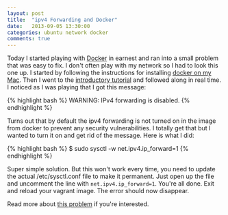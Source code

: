 ```yaml
---
layout: post
title:  "ipv4 Forwarding and Docker"
date:   2013-09-05 13:30:00
categories: ubuntu network docker
comments: true
---
```


Today I started playing with [Docker][docker] in earnest and ran into
a small problem that was easy to fix.  I don't often play with my network
so I had to look this one up.  I started by following the instructions for
installing [docker on my Mac][vagrant].  Then I went to the 
[introductory tutorial][getting_started] and followed along in real time.
I noticed as I was playing that I got this message:

{% highlight bash %}
WARNING: IPv4 forwarding is disabled.
{% endhighlight %}

Turns out that by default the ipv4 forwarding is not turned on in the
image from docker to prevent any security vulnerabilities.  I totally
get that but I wanted to turn it on and get rid of the message.  Here is
what I did:

{% highlight bash %}
$ sudo sysctl -w net.ipv4.ip_forward=1
{% endhighlight %}

Super simple solution.  But this won't work every time, you need to
update the actual /etc/sysctl.conf file to make it permanent.  Just
open up the file and uncomment the line with <code>net.ipv4.ip_forward=1</code>.
You're all done.  Exit and reload your vagrant image.  The error should
now disappear.

Read more about [this problem][ip_forwarding] if you're interested.

[docker]: http://docker.io
[vagrant]: http://docs.docker.io/en/latest/installation/vagrant/
[getting_started]: http://www.docker.io/gettingstarted
[ip_forwarding]: https://github.com/dotcloud/docker/issues/490
